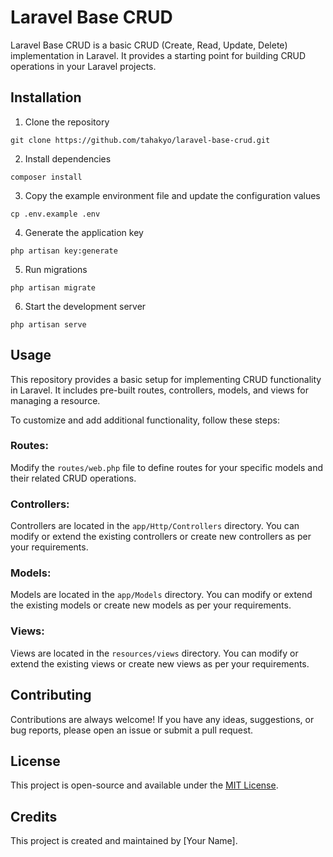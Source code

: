 # Laravel Base CRUD

Laravel Base CRUD is a basic CRUD (Create, Read, Update, Delete) implementation in Laravel. It provides a starting point for building CRUD operations in your Laravel projects.

## Installation

1. Clone the repository
```
git clone https://github.com/tahakyo/laravel-base-crud.git
```

2. Install dependencies
```
composer install
```

3. Copy the example environment file and update the configuration values
```
cp .env.example .env
```

4. Generate the application key
```
php artisan key:generate
```

5. Run migrations
```
php artisan migrate
```

6. Start the development server
```
php artisan serve
```

## Usage

This repository provides a basic setup for implementing CRUD functionality in Laravel. It includes pre-built routes, controllers, models, and views for managing a resource. 

To customize and add additional functionality, follow these steps:

### Routes:

Modify the `routes/web.php` file to define routes for your specific models and their related CRUD operations.

### Controllers:

Controllers are located in the `app/Http/Controllers` directory. You can modify or extend the existing controllers or create new controllers as per your requirements.

### Models:

Models are located in the `app/Models` directory. You can modify or extend the existing models or create new models as per your requirements.

### Views:

Views are located in the `resources/views` directory. You can modify or extend the existing views or create new views as per your requirements.

## Contributing

Contributions are always welcome! If you have any ideas, suggestions, or bug reports, please open an issue or submit a pull request.

## License

This project is open-source and available under the [MIT License](https://opensource.org/licenses/MIT).

## Credits

This project is created and maintained by [Your Name].


